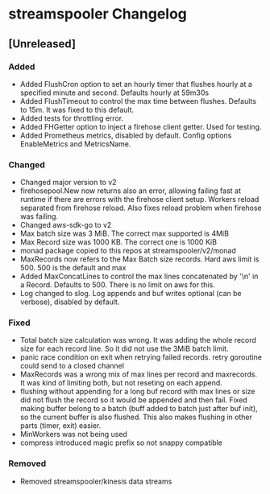 # streamspooler Changelog

## [Unreleased]  


### Added

- Added FlushCron option to set an hourly timer that flushes hourly at a specified minute and second. Defaults hourly at 59m30s
- Added FlushTimeout to control the max time between flushes. Defaults to 15m. It was fixed to this default.
- Added tests for throttling error.
- Added FHGetter option to inject a firehose client getter. Used for testing.
- Added Prometheus metrics, disabled by default. Config options EnableMetrics and MetricsName.

### Changed

- Changed major version to v2
- firehosepool.New now returns also an error, allowing failing fast at runtime if there are errors with the firehose client setup.
  Workers reload separated from firehose reload. Also fixes reload problem when firehose was failing.
- Changed aws-sdk-go to v2
- Max batch size was 3 MiB. The correct max supported is 4MiB
- Max Record size was 1000 KB. The correct one is 1000 KiB
- monad package copied to this repos at streamspooler/v2/monad
- MaxRecords now refers to the Max Batch size records. Hard aws limit is 500. 500 is the default and max
- Added MaxConcatLines to control the max lines concatenated by '\n' in a Record. Defaults to 500. There is no limit on aws for this.
- Log changed to slog. Log appends and buf writes optional (can be verbose), disabled by default.

### Fixed

- Total batch size calculation was wrong. It was adding the whole record size for each record line. So it did not use the 3MiB batch limit.
- panic race condition on exit when retrying failed records. retry goroutine could send to a closed channel
- MaxRecords was a wrong mix of max lines per record and maxrecords. It was kind of limiting both, but not reseting on each append.
- flushing without appending  for a long buf record with max lines or size did not flush the record so it would be appended and then fail. Fixed making buffer belong to a batch (buff added to batch just after buf init), so the current buffer is also flushed. This also makes flushing in other parts (timer, exit) easier.
- MinWorkers was not being used
- compress introduced magic prefix so not snappy compatible


### Removed

- Removed streamspooler/kinesis data streams
